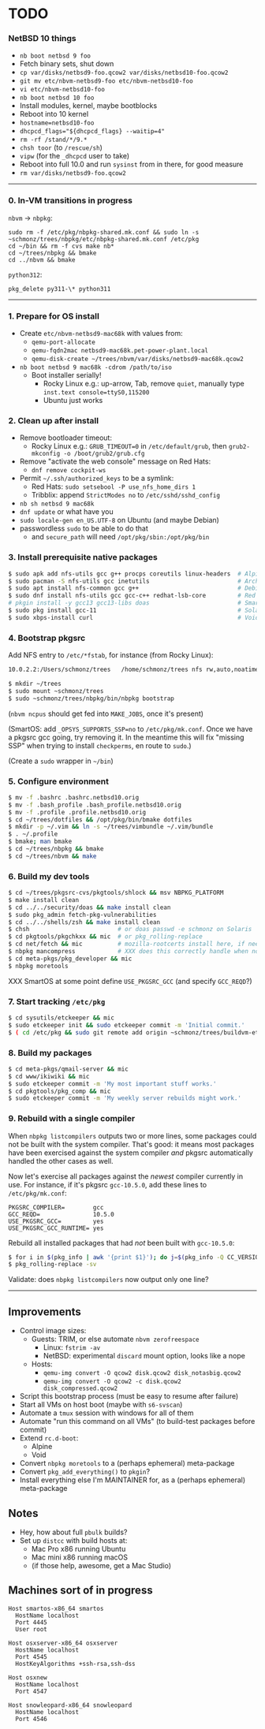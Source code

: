 # TODO

### NetBSD 10 things

- `nb boot netbsd 9 foo`
- Fetch binary sets, shut down
- `cp var/disks/netbsd9-foo.qcow2 var/disks/netbsd10-foo.qcow2`
- `git mv etc/nbvm-netbsd9-foo etc/nbvm-netbsd10-foo`
- `vi etc/nbvm-netbsd10-foo`
- `nb boot netbsd 10 foo`
- Install modules, kernel, maybe bootblocks
- Reboot into 10 kernel
- `hostname=netbsd10-foo`
- `dhcpcd_flags="${dhcpcd_flags} --waitip=4"`
- `rm -rf /stand/*/9.*`
- `chsh toor` (to `/rescue/sh`)
- `vipw` (for the `_dhcpcd` user to take)
- Reboot into full 10.0 and run `sysinst` from in there, for good measure
- `rm var/disks/netbsd9-foo.qcow2`

-----

### 0. In-VM transitions in progress

`nbvm` -> `nbpkg`:

```shell
sudo rm -f /etc/pkg/nbpkg-shared.mk.conf && sudo ln -s ~schmonz/trees/nbpkg/etc/nbpkg-shared.mk.conf /etc/pkg
cd ~/bin && rm -f cvs make nb*
cd ~/trees/nbpkg && bmake
cd ../nbvm && bmake
```

`python312`:

```shell
pkg_delete py311-\* python311
```

-----

### 1. Prepare for OS install

- Create `etc/nbvm-netbsd9-mac68k` with values from:
    - `qemu-port-allocate`
    - `qemu-fqdn2mac netbsd9-mac68k.pet-power-plant.local`
    - `qemu-disk-create ~/trees/nbvm/var/disks/netbsd9-mac68k.qcow2`
- `nb boot netbsd 9 mac68k -cdrom /path/to/iso`
    - Boot installer serially!
        - Rocky Linux e.g.: up-arrow, Tab, remove `quiet`, manually type `inst.text console=ttyS0,115200`
        - Ubuntu just works

### 2. Clean up after install

- Remove bootloader timeout:
    - Rocky Linux e.g.: `GRUB_TIMEOUT=0` in `/etc/default/grub`, then `grub2-mkconfig -o /boot/grub2/grub.cfg`
- Remove "activate the web console" message on Red Hats:
	- `dnf remove cockpit-ws`
- Permit `~/.ssh/authorized_keys` to be a symlink:
    - Red Hats: `sudo setsebool -P use_nfs_home_dirs 1`
    - Tribblix: append `StrictModes no` to `/etc/sshd/sshd_config`
- `nb sh netbsd 9 mac68k`
- `dnf update` or what have you
- `sudo locale-gen en_US.UTF-8` on Ubuntu (and maybe Debian)
- passwordless `sudo` to be able to do that
    - and `secure_path` will need `/opt/pkg/sbin:/opt/pkg/bin`

### 3. Install prerequisite native packages

```sh
$ sudo apk add nfs-utils gcc g++ procps coreutils linux-headers  # Alpine
$ sudo pacman -S nfs-utils gcc inetutils                         # Arch
$ sudo apt install nfs-common gcc g++                            # Debian
$ sudo dnf install nfs-utils gcc gcc-c++ redhat-lsb-core         # Red Hat
# pkgin install -y gcc13 gcc13-libs doas                         # SmartOS
$ sudo pkg install gcc-11                                        # Solaris 11
$ sudo xbps-install curl                                         # Void
```

### 4. Bootstrap pkgsrc

Add NFS entry to `/etc/*fstab`, for instance (from Rocky Linux):
```txt
10.0.2.2:/Users/schmonz/trees	/home/schmonz/trees	nfs	rw,auto,noatime,nolock,bg,nfsvers=3,tcp,actimeo=1800	0 0
```

```sh
$ mkdir ~/trees
$ sudo mount ~schmonz/trees
$ sudo ~schmonz/trees/nbpkg/bin/nbpkg bootstrap
```

(`nbvm ncpus` should get fed into `MAKE_JOBS`, once it's present)

(SmartOS: add `_OPSYS_SUPPORTS_SSP=no` to `/etc/pkg/mk.conf`.
Once we have a pkgsrc gcc going, try removing it.
In the meantime this will fix "missing SSP" when trying to install `checkperms`, en route to `sudo`.)

(Create a `sudo` wrapper in `~/bin`)

### 5. Configure environment

```sh
$ mv -f .bashrc .bashrc.netbsd10.orig
$ mv -f .bash_profile .bash_profile.netbsd10.orig
$ mv -f .profile .profile.netbsd10.orig
$ cd ~/trees/dotfiles && /opt/pkg/bin/bmake dotfiles
$ mkdir -p ~/.vim && ln -s ~/trees/vimbundle ~/.vim/bundle
$ . ~/.profile
$ bmake; man bmake
$ cd ~/trees/nbpkg && bmake
$ cd ~/trees/nbvm && make
```

### 6. Build my dev tools

```sh
$ cd ~/trees/pkgsrc-cvs/pkgtools/shlock && msv NBPKG_PLATFORM
$ make install clean
$ cd ../../security/doas && make install clean
$ sudo pkg_admin fetch-pkg-vulnerabilities
$ cd ../../shells/zsh && make install clean
$ chsh                         # or doas passwd -e schmonz on Solaris
$ cd pkgtools/pkgchkxx && mic  # or pkg_rolling-replace
$ cd net/fetch && mic          # mozilla-rootcerts install here, if needed
$ nbpkg mancompress            # XXX does this correctly handle when no manpages are uncompressed?
$ cd meta-pkgs/pkg_developer && mic
$ nbpkg moretools
```

XXX SmartOS at some point define `USE_PKGSRC_GCC` (and specify `GCC_REQD`?)

### 7. Start tracking `/etc/pkg`

```sh
$ cd sysutils/etckeeper && mic
$ sudo etckeeper init && sudo etckeeper commit -m 'Initial commit.'
$ ( cd /etc/pkg && sudo git remote add origin ~schmonz/trees/buildvm-etc.git && sudo git branch -M $PLATFORM && sudo git gc && sudo git push -u origin HEAD )
```

### 8. Build my packages

```sh
$ cd meta-pkgs/qmail-server && mic
$ cd www/ikiwiki && mic
$ sudo etckeeper commit -m 'My most important stuff works.'
$ cd pkgtools/pkg_comp && mic
$ sudo etckeeper commit -m 'My weekly server rebuilds might work.'
```

### 9. Rebuild with a single compiler

When `nbpkg listcompilers` outputs two or more lines, some packages could not be built with the system compiler.
That's good: it means most packages have been exercised against the system compiler _and_ pkgsrc automatically handled the other cases as well.

Now let's exercise all packages against the _newest_ compiler currently in use.
For instance, if it's pkgsrc `gcc-10.5.0`, add these lines to `/etc/pkg/mk.conf`:

```make
PKGSRC_COMPILER=        gcc
GCC_REQD=               10.5.0
USE_PKGSRC_GCC=         yes
USE_PKGSRC_GCC_RUNTIME= yes
```

Rebuild all installed packages that had _not_ been built with `gcc-10.5.0`:

```sh
$ for i in $(pkg_info | awk '{print $1}'); do j=$(pkg_info -Q CC_VERSION $i); [ "$j" = "gcc-10.5.0" ] || echo $i; done | grep -v ^gcc10- | sudo xargs pkg_admin set rebuild=YES
$ pkg_rolling-replace -sv
```

Validate: does `nbpkg listcompilers` now output only one line?

-----

## Improvements

- Control image sizes:
    - Guests: TRIM, or else automate `nbvm zerofreespace`
        - Linux: `fstrim -av`
        - NetBSD: experimental `discard` mount option, looks like a nope
    - Hosts:
        - `qemu-img convert -O qcow2 disk.qcow2 disk_notasbig.qcow2`
        - `qemu-img convert -O qcow2 -c disk.qcow2 disk_compressed.qcow2`
- Script this bootstrap process (must be easy to resume after failure)
- Start all VMs on host boot (maybe with `s6-svscan`)
- Automate a `tmux` session with windows for all of them
- Automate "run this command on all VMs" (to build-test packages before commit)
- Extend `rc.d-boot`:
    - Alpine
    - Void
- Convert `nbpkg moretools` to a (perhaps ephemeral) meta-package
- Convert `pkg_add_everything()` to `pkgin`?
- Install everything else I'm MAINTAINER for, as a (perhaps ephemeral) meta-package


## Notes

- Hey, how about full `pbulk` builds?
- Set up `distcc` with build hosts at:
    - Mac Pro x86 running Ubuntu
    - Mac mini x86 running macOS
    - (if those help, awesome, get a Mac Studio)


## Machines sort of in progress

```ssh
Host smartos-x86_64 smartos
  HostName localhost
  Port 4445
  User root

Host osxserver-x86_64 osxserver
  HostName localhost
  Port 4545
  HostKeyAlgorithms +ssh-rsa,ssh-dss

Host osxnew
  HostName localhost
  Port 4547

Host snowleopard-x86_64 snowleopard
  HostName localhost
  Port 4546
```
